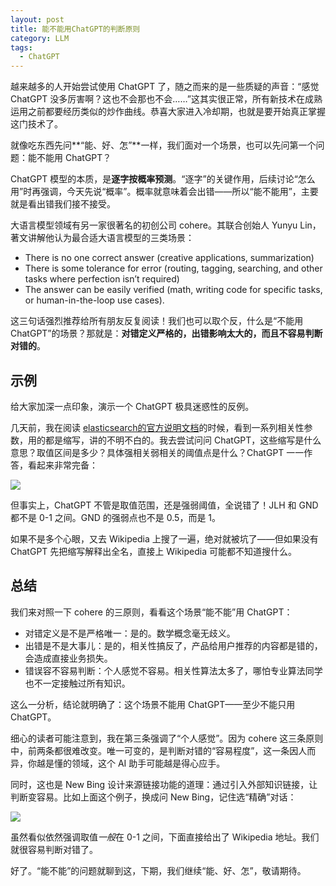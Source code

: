 ```yaml
---
layout: post
title: 能不能用ChatGPT的判断原则
category: LLM
tags:
  - ChatGPT
---
```


越来越多的人开始尝试使用 ChatGPT 了，随之而来的是一些质疑的声音：“感觉 ChatGPT 没多厉害啊？这也不会那也不会……”这其实很正常，所有新技术在成熟运用之前都要经历类似的炒作曲线。恭喜大家进入冷却期，也就是要开始真正掌握这门技术了。

就像吃东西先问**“能、好、怎”**一样，我们面对一个场景，也可以先问第一个问题：能不能用 ChatGPT？

ChatGPT 模型的本质，是**逐字按概率预测**。“逐字”的关键作用，后续讨论“怎么用”时再强调，今天先说“概率”。概率就意味着会出错——所以“能不能用”，主要就是看出错我们接不接受。

大语言模型领域有另一家很著名的初创公司 cohere。其联合创始人 Yunyu Lin，著文讲解他认为最合适大语言模型的三类场景：

* There is no one correct answer (creative applications, summarization)
* There is some tolerance for error (routing, tagging, searching, and other tasks where perfection isn’t required)
* The answer can be easily verified (math, writing code for specific tasks, or human-in-the-loop use cases).

这三句话强烈推荐给所有朋友反复阅读！我们也可以取个反，什么是“不能用 ChatGPT”的场景？那就是：**对错定义严格的，出错影响太大的，而且不容易判断对错的**。

## 示例

给大家加深一点印象，演示一个 ChatGPT 极具迷惑性的反例。

几天前，我在阅读 [elasticsearch的官方说明文档](https://www.elastic.co/guide/en/elasticsearch/reference/8.7/search-aggregations-bucket-significantterms-aggregation.html#significantterms-aggregation-parameters)的时候，看到一系列相关性参数，用的都是缩写，讲的不明不白的。我去尝试问问 ChatGPT，这些缩写是什么意思？取值区间是多少？具体强相关弱相关的阈值点是什么？ChatGPT 一一作答，看起来非常完备：

![](https://mmbiz.qpic.cn/mmbiz_png/tNjHEwGJhqHibjqGZlIQtjiaM6ra2O8UYIrQoUB1UZunt3sR8LIomnqibict3pALMtcXdXBXgb3P2akMiaAIpsAX0hQ/640?wx_fmt=png&tp=webp&wxfrom=5&wx_lazy=1&wx_co=1)

但事实上，ChatGPT 不管是取值范围，还是强弱阈值，全说错了！JLH 和 GND 都不是 0-1 之间。GND 的强弱点也不是 0.5，而是 1。

如果不是多个心眼，又去 Wikipedia 上搜了一遍，绝对就被坑了——但如果没有 ChatGPT 先把缩写解释出全名，直接上 Wikipedia 可能都不知道搜什么。

## 总结

我们来对照一下 cohere 的三原则，看看这个场景“能不能”用 ChatGPT：

* 对错定义是不是严格唯一：是的。数学概念毫无歧义。
* 出错是不是大事儿：是的，相关性搞反了，产品给用户推荐的内容都是错的，会造成直接业务损失。
* 错误容不容易判断：个人感觉不容易。相关性算法太多了，哪怕专业算法同学也不一定接触过所有知识。

这么一分析，结论就明确了：这个场景不能用 ChatGPT——至少不能只用 ChatGPT。

细心的读者可能注意到，我在第三条强调了“个人感觉”。因为 cohere 这三条原则中，前两条都很难改变。唯一可变的，是判断对错的“容易程度”，这一条因人而异，你越是懂的领域，这个 AI 助手可能越是得心应手。

同时，这也是 New Bing 设计来源链接功能的道理：通过引入外部知识链接，让判断变容易。比如上面这个例子，换成问 New Bing，记住选“精确”对话：

![](https://mmbiz.qpic.cn/mmbiz_png/tNjHEwGJhqHibjqGZlIQtjiaM6ra2O8UYIZPE8tW2vfRiafI01sqcz2IYxDflNTAxmbib3MJicQF3RCHy5W9HrPeNVQ/640?wx_fmt=png&tp=webp&wxfrom=5&wx_lazy=1&wx_co=1)

虽然看似依然强调取值*一般*在 0-1 之间，下面直接给出了 Wikipedia 地址。我们就很容易判断对错了。

好了。“能不能”的问题就聊到这，下期，我们继续“能、好、怎”，敬请期待。
